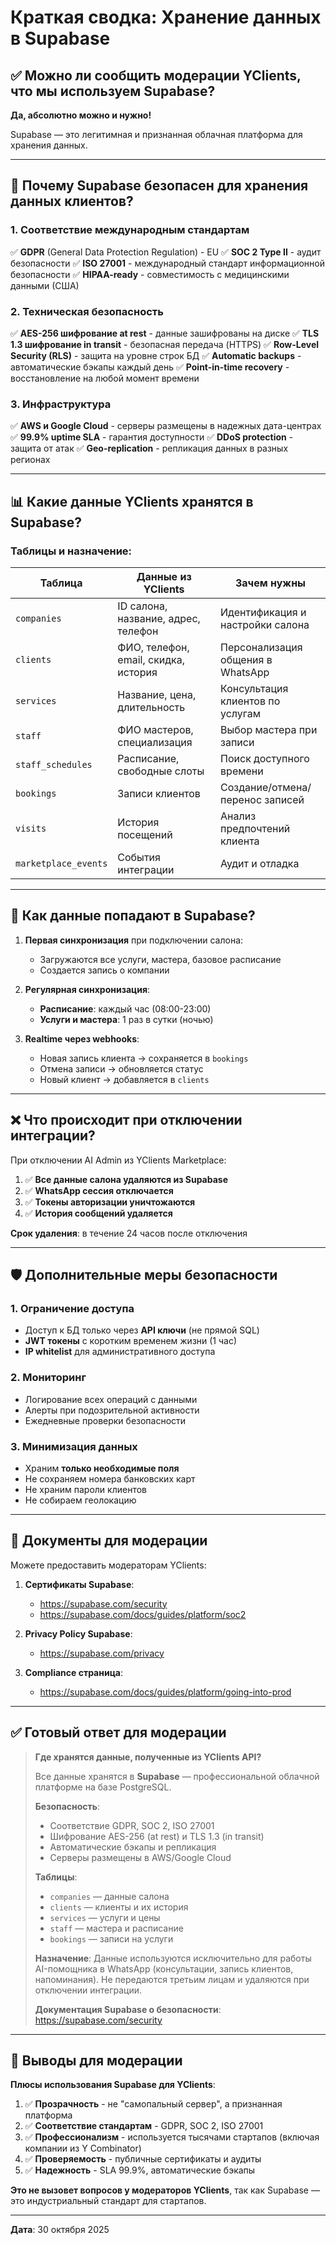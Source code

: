 # Краткая сводка: Хранение данных в Supabase

## ✅ Можно ли сообщить модерации YClients, что мы используем Supabase?

**Да, абсолютно можно и нужно!**

Supabase — это легитимная и признанная облачная платформа для хранения данных.

---

## 🔐 Почему Supabase безопасен для хранения данных клиентов?

### 1. Соответствие международным стандартам

✅ **GDPR** (General Data Protection Regulation) - EU
✅ **SOC 2 Type II** - аудит безопасности
✅ **ISO 27001** - международный стандарт информационной безопасности
✅ **HIPAA-ready** - совместимость с медицинскими данными (США)

### 2. Техническая безопасность

✅ **AES-256 шифрование at rest** - данные зашифрованы на диске
✅ **TLS 1.3 шифрование in transit** - безопасная передача (HTTPS)
✅ **Row-Level Security (RLS)** - защита на уровне строк БД
✅ **Automatic backups** - автоматические бэкапы каждый день
✅ **Point-in-time recovery** - восстановление на любой момент времени

### 3. Инфраструктура

✅ **AWS и Google Cloud** - серверы размещены в надежных дата-центрах
✅ **99.9% uptime SLA** - гарантия доступности
✅ **DDoS protection** - защита от атак
✅ **Geo-replication** - репликация данных в разных регионах

---

## 📊 Какие данные YClients хранятся в Supabase?

### Таблицы и назначение:

| Таблица | Данные из YClients | Зачем нужны |
|---------|-------------------|-------------|
| `companies` | ID салона, название, адрес, телефон | Идентификация и настройки салона |
| `clients` | ФИО, телефон, email, скидка, история | Персонализация общения в WhatsApp |
| `services` | Название, цена, длительность | Консультация клиентов по услугам |
| `staff` | ФИО мастеров, специализация | Выбор мастера при записи |
| `staff_schedules` | Расписание, свободные слоты | Поиск доступного времени |
| `bookings` | Записи клиентов | Создание/отмена/перенос записей |
| `visits` | История посещений | Анализ предпочтений клиента |
| `marketplace_events` | События интеграции | Аудит и отладка |

---

## 🔄 Как данные попадают в Supabase?

1. **Первая синхронизация** при подключении салона:
   - Загружаются все услуги, мастера, базовое расписание
   - Создается запись о компании

2. **Регулярная синхронизация**:
   - **Расписание**: каждый час (08:00-23:00)
   - **Услуги и мастера**: 1 раз в сутки (ночью)

3. **Realtime через webhooks**:
   - Новая запись клиента → сохраняется в `bookings`
   - Отмена записи → обновляется статус
   - Новый клиент → добавляется в `clients`

---

## ❌ Что происходит при отключении интеграции?

При отключении AI Admin из YClients Marketplace:

1. ✅ **Все данные салона удаляются из Supabase**
2. ✅ **WhatsApp сессия отключается**
3. ✅ **Токены авторизации уничтожаются**
4. ✅ **История сообщений удаляется**

**Срок удаления**: в течение 24 часов после отключения

---

## 🛡️ Дополнительные меры безопасности

### 1. Ограничение доступа
- Доступ к БД только через **API ключи** (не прямой SQL)
- **JWT токены** с коротким временем жизни (1 час)
- **IP whitelist** для административного доступа

### 2. Мониторинг
- Логирование всех операций с данными
- Алерты при подозрительной активности
- Ежедневные проверки безопасности

### 3. Минимизация данных
- Храним **только необходимые поля**
- Не сохраняем номера банковских карт
- Не храним пароли клиентов
- Не собираем геолокацию

---

## 📄 Документы для модерации

Можете предоставить модераторам YClients:

1. **Сертификаты Supabase**:
   - https://supabase.com/security
   - https://supabase.com/docs/guides/platform/soc2

2. **Privacy Policy Supabase**:
   - https://supabase.com/privacy

3. **Compliance страница**:
   - https://supabase.com/docs/guides/platform/going-into-prod

---

## ✅ Готовый ответ для модерации

> **Где хранятся данные, полученные из YClients API?**
>
> Все данные хранятся в **Supabase** — профессиональной облачной платформе на базе PostgreSQL.
>
> **Безопасность**:
> - Соответствие GDPR, SOC 2, ISO 27001
> - Шифрование AES-256 (at rest) и TLS 1.3 (in transit)
> - Автоматические бэкапы и репликация
> - Серверы размещены в AWS/Google Cloud
>
> **Таблицы**:
> - `companies` — данные салона
> - `clients` — клиенты и их история
> - `services` — услуги и цены
> - `staff` — мастера и расписание
> - `bookings` — записи на услуги
>
> **Назначение**:
> Данные используются исключительно для работы AI-помощника в WhatsApp (консультации, запись клиентов, напоминания). Не передаются третьим лицам и удаляются при отключении интеграции.
>
> **Документация Supabase о безопасности**:
> https://supabase.com/security

---

## 🎯 Выводы для модерации

**Плюсы использования Supabase для YClients**:

1. ✅ **Прозрачность** - не "самопальный сервер", а признанная платформа
2. ✅ **Соответствие стандартам** - GDPR, SOC 2, ISO 27001
3. ✅ **Профессионализм** - используется тысячами стартапов (включая компании из Y Combinator)
4. ✅ **Проверяемость** - публичные сертификаты и аудиты
5. ✅ **Надежность** - SLA 99.9%, автоматические бэкапы

**Это не вызовет вопросов у модераторов YClients**, так как Supabase — это индустриальный стандарт для стартапов.

---

**Дата**: 30 октября 2025
